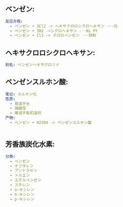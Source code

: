 ## ベンゼン:

```yaml
反应方程:
  - ベンゼン + 3Cl2 -> ヘキサクロロシクロヘキサン ···光
  - ベンゼン + 3H2 ->シクロヘキサン ···Ni Pt
  - ベンゼン + Cl2 -> クロロベンゼン ···铁粉
```

## ヘキサクロロシクロヘキサン:

```yaml
别名: ベンゼンヘキサクロリド

```

## ベンゼンスルホン酸:

```yaml
笔记: スルホン化
性质:
  - 易溶于水
  - 强酸性
  - 难溶于有机溶剂
产物:
  - ベンゼン + H2SO4 -> ベンゼンスルホン酸



```

## 芳香族炭化水素:

```yaml
分类:
  - ベンゼン
  - ナフタレン
  - アントラセン
  - トルエン
  - エチルベンゼン
  - スチレン
  - o-キシレン
  - m-キシレン
  - p-キシレン
```